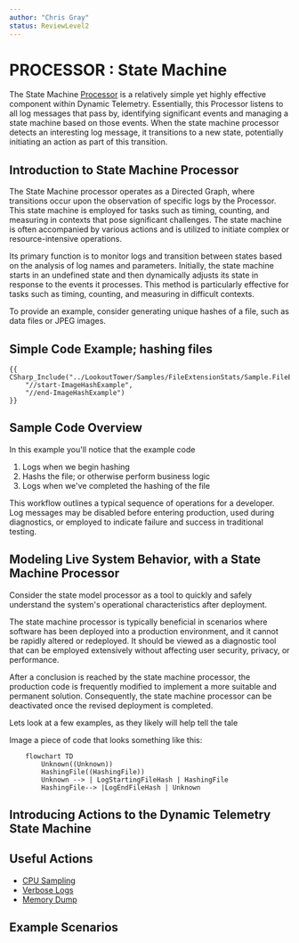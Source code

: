 ```yaml
---
author: "Chris Gray"
status: ReviewLevel2
---
```


# PROCESSOR : State Machine

The State Machine [Processor](./Architecture.Components.Processor.Overview.document.md) is a relatively simple yet highly effective
component within Dynamic Telemetry. Essentially, this Processor listens
to all log messages that pass by, identifying significant events and
managing a state machine based on those events. When the state machine
processor detects an interesting log message, it transitions to a new
state, potentially initiating an action as part of this transition.

## Introduction to State Machine Processor

The State Machine processor operates as a Directed Graph, where
transitions occur upon the observation of specific logs by the
Processor. This state machine is employed for tasks such as timing,
counting, and measuring in contexts that pose significant challenges.
The state machine is often accompanied by various actions and is
utilized to initiate complex or resource-intensive operations.

Its primary function is to monitor logs and transition between states
based on the analysis of log names and parameters. Initially, the state
machine starts in an undefined state and then dynamically adjusts its
state in response to the events it processes. This method is
particularly effective for tasks such as timing, counting, and measuring
in difficult contexts.

To provide an example, consider generating unique hashes of a file, such
as data files or JPEG images.

## Simple Code Example; hashing files

```cdocs_include
{{ CSharp_Include("../LookoutTower/Samples/FileExtensionStats/Sample.FileExtensionStats.cs",
    "//start-ImageHashExample",
    "//end-ImageHashExample")
}}
```

## Sample Code Overview

In this example you'll notice that the example code

1.  Logs when we begin hashing
2.  Hashs the file; or otherwise perform business logic
3.  Logs when we've completed the hashing of the file

This workflow outlines a typical sequence of operations for a developer.
Log messages may be disabled before entering production, used during
diagnostics, or employed to indicate failure and success in traditional
testing.

## Modeling Live System Behavior, with a State Machine Processor

Consider the state model processor as a tool to quickly and safely
understand the system's operational characteristics after deployment.

The state machine processor is typically beneficial in scenarios where
software has been deployed into a production environment, and it cannot
be rapidly altered or redeployed. It should be viewed as a diagnostic
tool that can be employed extensively without affecting user security,
privacy, or performance.

After a conclusion is reached by the state machine processor, the
production code is frequently modified to implement a more suitable and
permanent solution. Consequently, the state machine processor can be
deactivated once the revised deployment is completed.

Lets look at a few examples, as they likely will help tell the tale

Image a piece of code that looks something like this:

``` mermaid
    flowchart TD
        Unknown((Unknown))
        HashingFile((HashingFile))
        Unknown --> | LogStartingFileHash | HashingFile
        HashingFile--> |LogEndFileHash | Unknown
```

## Introducing Actions to the Dynamic Telemetry State Machine

## Useful Actions

-   [CPU Sampling](./Architecture.Action.CPUSample.document.md)
-   [Verbose Logs](./Architecture.Action.VerboseLogs.document.md)
-   [Memory Dump](./PositionPaper.TriggeredMemoryDump.document.md)

## Example Scenarios